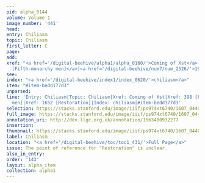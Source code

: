 ```yaml
---
pid: alpha_0144
volume: Volume 1
image_number: '441'
head:
entry: Chiliasm
topic: Chiliasm
first_letter: C
page:
add:
xref: "<a href='/digital-beehive/alpha1/alpha_0160/'>Coming of Xst</a>|<a href='/digital-beehive/num2/num_0487/'>398
  [Fifth-monarchy men]</a>|<a href='/digital-beehive/num7/num_2526/'>1652 [Restoration]</a>"
see:
index: "<a href='/digital-beehive/index1/index_0620/'>chiliasm</a>"
item: "#item-bedd177d3"
unparsed:
line: 'Entry: Chiliasm|Topic: Chiliasm|Xref: Coming of Xst|Xref: 398 [Fifth-monarchy
  men]|Xref: 1652 [Restoration]|Index: chiliasm|#item-bedd177d3'
selection: https://stacks.stanford.edu/image/iiif/ps974xt6740/1607_0440/316,3227,3109,602/full/0/default.jpg
full_image: https://stacks.stanford.edu/image/iiif/ps974xt6740/1607_0440/full/full/0/default.jpg
annotation_uri: http://dev.llgc.org.uk/annotation/1563480932277
insertion:
thumbnail: https://stacks.stanford.edu/image/iiif/ps974xt6740/1607_0440/316,3227,600,180/250,/0/default.jpg
label: Chiliasm
location: "<a href='/digital-beehive/toc/toc1_431/'>Full Page</a>"
issue: The point of reference for "Restoration" is unclear.
also_in_entry:
order: '143'
layout: alpha_item
collection: alpha1
---
```

